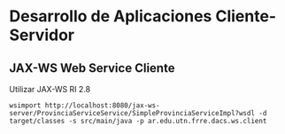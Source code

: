Desarrollo de Aplicaciones Cliente-Servidor
=

JAX-WS Web Service Cliente
--------------------------

Utilizar JAX-WS RI 2.8

```shell
wsimport http://localhost:8080/jax-ws-server/ProvinciaServiceService/SimpleProvinciaServiceImpl?wsdl -d target/classes -s src/main/java -p ar.edu.utn.frre.dacs.ws.client
```
